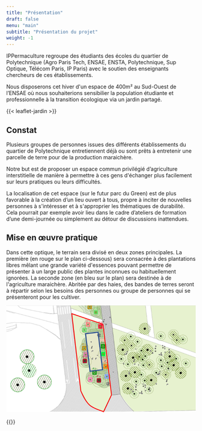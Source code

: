 ```yaml
---
title: "Présentation"
draft: false
menu: "main"
subtitle: "Présentation du projet"
weight: -1
---
```


IPPermaculture regroupe des étudiants des écoles du quartier de Polytechnique (Agro Paris Tech, ENSAE, ENSTA, Polytechnique, Sup Optique, Télécom Paris, IP Paris) avec le soutien des enseignants chercheurs de ces établissements.


Nous disposerons cet hiver d'un espace de 400m² au Sud-Ouest de l’ENSAE où nous souhaiterions sensibilier la population étudiante et professionnelle à la transition écologique via un jardin partagé.

{{< leaflet-jardin >}}

## Constat

Plusieurs groupes de personnes issues des différents établissements du quartier de Polytechnique entretiennent déjà ou sont prêts à entretenir une parcelle de terre pour de la production maraichère.

Notre but est de proposer un espace commun privilégié d’agriculture interstitielle de manière à permettre à ces gens d'échanger plus facilement sur leurs pratiques ou leurs difficultés.

La localisation de cet espace (sur le futur parc du Green) est de plus favorable à la création d’un lieu ouvert à tous, propre à inciter de nouvelles personnes à s'intéresser et à s'approprier les thématiques de durabilité. Cela pourrait par exemple avoir lieu dans le cadre d’ateliers de formation d’une demi-journée ou simplement au détour de discussions inattendues.

## Mise en œuvre pratique

Dans cette optique, le terrain sera divisé en deux zones principales.
La première (en rouge sur le plan ci-dessous) sera consacrée à des plantations libres mêlant une grande variété d'essences pouvant permettre de présenter à un large public des plantes inconnues ou habituellement ignorées.
La seconde zone (en bleu sur le plan) sera destinée à de l'agriculture maraichère. Abritée par des haies, des bandes de terres seront à répartir selon les besoins des personnes ou groupe de personnes qui se présenteront pour les cultiver.

![Plan jardin](img/emplacement_EPAPS.png)


{{<mailerlite>}}
